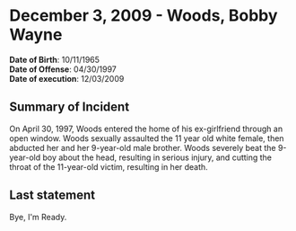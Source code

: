 # December 3, 2009 - Woods, Bobby Wayne

**Date of Birth**: 10/11/1965<br/>
**Date of Offense**: 04/30/1997<br/>
**Date of execution**: 12/03/2009<br/>

## Summary of Incident
On April 30, 1997, Woods entered the home of his ex-girlfriend through an open window. Woods sexually assaulted the 11 year old white female, then abducted her and her 9-year-old male brother. Woods severely beat the 9-year-old boy about the head, resulting in serious injury, and cutting the throat of the 11-year-old victim, resulting in her death.

## Last statement
Bye, I'm Ready.